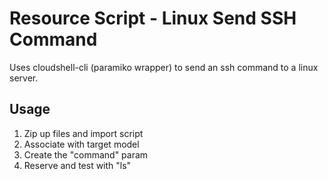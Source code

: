 # Resource Script - Linux Send SSH Command
Uses cloudshell-cli (paramiko wrapper) to send an ssh command to a linux server.

## Usage
1. Zip up files and import script
2. Associate with target model
3. Create the "command" param
4. Reserve and test with "ls"

